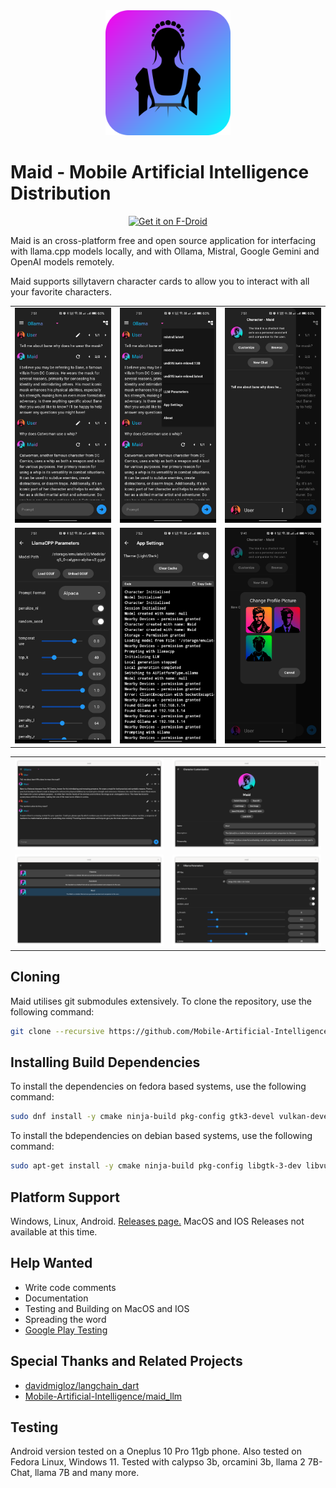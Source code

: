 <div align="center">
  <img alt="logo" height="200px" src="assets/maid.png">
</div>

# Maid - Mobile Artificial Intelligence Distribution

<div align="center">
  <a href="https://f-droid.org/packages/com.danemadsen.maid/">
      <img src="https://fdroid.gitlab.io/artwork/badge/get-it-on.png"
      alt="Get it on F-Droid"
      height="80">
  </a>
</div>

Maid is an cross-platform free and open source application for interfacing with llama.cpp models locally, and with Ollama, Mistral, Google Gemini and OpenAI models remotely.

Maid supports sillytavern character cards to allow you to interact with all your favorite characters.

<div align="center">
  <table>
    <tr>
      <td><img src="media/demo1.jpg" width="200"></td>
      <td><img src="media/demo2.jpg" width="200"></td>
      <td><img src="media/demo3.jpg" width="200"></td>
    </tr>
    <tr>
      <td><img src="media/demo4.jpg" width="200"></td>
      <td><img src="media/demo5.jpg" width="200"></td>
      <td><img src="media/demo6.jpg" width="200"></td>
    </tr>
  </table>
  <table>
    <tr>
      <td><img src="media/demo7.png" width="600"></td>
      <td><img src="media/demo8.png" width="600"></td>
    </tr>
    <tr>
      <td><img src="media/demo9.png" width="600"></td>
      <td><img src="media/demo10.png" width="600"></td>
    </tr>
  </table>
</div>

## Cloning
Maid utilises git submodules extensively. To clone the repository, use the following command:

```bash
git clone --recursive https://github.com/Mobile-Artificial-Intelligence/maid.git
```

## Installing Build Dependencies
To install the dependencies on fedora based systems, use the following command:

```bash
sudo dnf install -y cmake ninja-build pkg-config gtk3-devel vulkan-devel
```

To install the bdependencies on debian based systems, use the following command:

```bash
sudo apt-get install -y cmake ninja-build pkg-config libgtk-3-dev libvulkan-dev
```

## Platform Support
Windows, Linux, Android.
[Releases page.](https://github.com/Mobile-Artificial-Intelligence/maid/releases)
MacOS and IOS Releases not available at this time.

## Help Wanted
- Write code comments
- Documentation
- Testing and Building on MacOS and IOS
- Spreading the word
- [Google Play Testing](https://github.com/Mobile-Artificial-Intelligence/maid/discussions/499)

## Special Thanks and Related Projects
- [davidmigloz/langchain_dart](https://github.com/davidmigloz/langchain_dart)
- [Mobile-Artificial-Intelligence/maid_llm](https://github.com/Mobile-Artificial-Intelligence/maid_llm)

## Testing
Android version tested on a Oneplus 10 Pro 11gb phone.
Also tested on Fedora Linux, Windows 11.
Tested with calypso 3b, orcamini 3b, llama 2 7B-Chat, llama 7B and many more.
